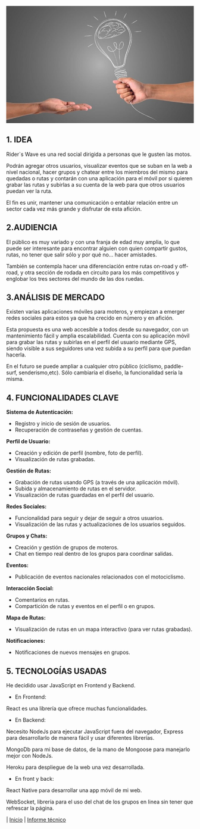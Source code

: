![](img/propuesta.jpg)

## 1. IDEA

Rider`s Wave es una red social dirigida a personas que le gusten las motos.  

 Podrán agregar otros usuarios, visualizar eventos que se suban en la web a nivel nacional, hacer grupos y chatear entre los miembros del mismo para quedadas o rutas y contarán con una aplicación para el móvil por si quieren grabar las rutas y subirlas a su cuenta de la web para que otros usuarios puedan ver la ruta.  

El fin es unir, mantener una comunicación o entablar relación entre un sector cada vez más grande y disfrutar de esta afición.


## 2.AUDIENCIA

El público es muy variado y con una franja de edad muy amplia, lo que puede ser interesante para encontrar alguien con quien compartir gustos, rutas, no tener que salir sólo y por qué no… hacer amistades.   

También se contempla hacer una diferenciación entre rutas on-road y off-road, y otra sección de rodada en circuito para los más competitivos y englobar los tres sectores del mundo de las dos ruedas.


## 3.ANÁLISIS DE MERCADO

Existen varias aplicaciones móviles para moteros, y empiezan a emerger redes sociales para estos ya que ha crecido en número y en afición. 

Esta propuesta es una web accesible a todos desde su navegador, con un mantenimiento fácil y amplia escalabilidad. Cuenta con su aplicación móvil para grabar las rutas y subirlas en el perfil del usuario mediante GPS, siendo visible a sus seguidores una vez subida a su perfil para que puedan hacerla. 

En el futuro se puede ampliar a cualquier otro público (ciclismo, paddle-surf, senderismo,etc). Sólo cambiaría el diseño, la funcionalidad sería la misma.


## 4. FUNCIONALIDADES CLAVE


**Sistema de Autenticación:**
- Registro y inicio de sesión de usuarios.
- Recuperación de contraseñas y gestión de cuentas.

**Perfil de Usuario:**
- Creación y edición de perfil (nombre, foto de perfil).
- Visualización de rutas grabadas.

**Gestión de Rutas:**
- Grabación de rutas usando GPS (a través de una aplicación móvil).
- Subida y almacenamiento de rutas en el servidor.
- Visualización de rutas guardadas en el perfil del usuario.

**Redes Sociales:**
- Funcionalidad para seguir y dejar de seguir a otros usuarios.
- Visualización de las rutas y actualizaciones de los usuarios seguidos.

**Grupos y Chats:**
- Creación y gestión de grupos de moteros.
- Chat en tiempo real dentro de los grupos para coordinar salidas.

**Eventos:**
- Publicación de eventos nacionales relacionados con el motociclismo.

**Interacción Social:**
- Comentarios en rutas.
- Compartición de rutas y eventos en el perfil o en grupos.

**Mapa de Rutas:**
- Visualización de rutas en un mapa interactivo (para ver rutas grabadas).

**Notificaciones:**
- Notificaciones de nuevos mensajes en grupos.


## 5. TECNOLOGÍAS USADAS


He decidido usar JavaScript en Frontend y Backend.

- En Frontend:

React es una librería que ofrece muchas funcionalidades.

- En Backend:

 Necesito NodeJs para ejecutar JavaScript fuera del navegador, Express para desarrollarlo de manera fácil y usar diferentes librerías.

 MongoDb para mi base de datos, de la mano de Mongoose para manejarlo mejor con NodeJs.

 Heroku para despliegue de la web una vez desarrollada.

 - En front y back:

 React Native para desarrollar una app móvil de mi web.

 WebSocket, librería para el uso del chat de los grupos en linea sin tener que refrescar la página.

 | [Inicio](index.md) |  [Informe técnico](pages/InformeTecnico.md)
